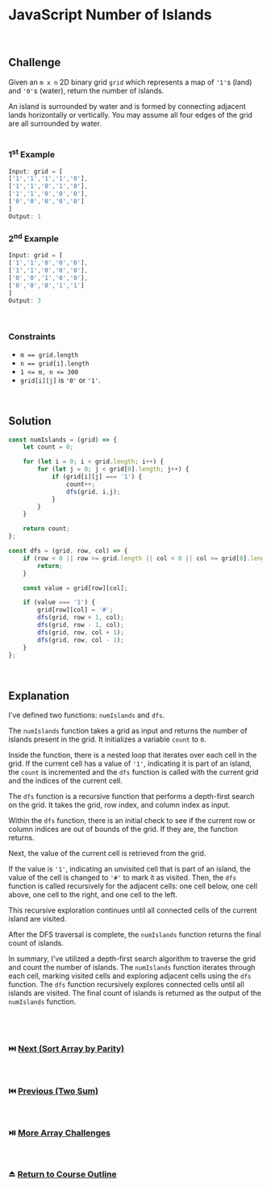 # JavaScript Number of Islands
<br/>

## Challenge
Given an `m x n` 2D binary grid `grid` which represents a map of `'1'`s (land) and `'0'`s (water), return the number of islands.

An island is surrounded by water and is formed by connecting adjacent lands horizontally or vertically. You may assume all four edges of the grid are all surrounded by water.
<br/>
<br/>

### 1<sup>st</sup> Example

```JavaScript
Input: grid = [
['1','1','1','1','0'],
['1','1','0','1','0'],
['1','1','0','0','0'],
['0','0','0','0','0']
]
Output: 1
```

### 2<sup>nd</sup> Example

```JavaScript
Input: grid = [
['1','1','0','0','0'],
['1','1','0','0','0'],
['0','0','1','0','0'],
['0','0','0','1','1']
]
Output: 3
```

<br/>

### Constraints

- `m == grid.length`
- `n == grid[i].length`
- `1 <= m, n <= 300`
- `grid[i][j]` is `'0'` or `'1'`.

<br/>

## Solution

```JavaScript
const numIslands = (grid) => {
    let count = 0;

    for (let i = 0; i < grid.length; i++) {
        for (let j = 0; j < grid[0].length; j++) {
            if (grid[i][j] === '1') {
                count++;
                dfs(grid, i,j);
            }
        }
    }

    return count;
};

const dfs = (grid, row, col) => {
    if (row < 0 || row >= grid.length || col < 0 || col >= grid[0].length) {
        return;
    }

    const value = grid[row][col];

    if (value === '1') {
        grid[row][col] = '#';
        dfs(grid, row + 1, col);
        dfs(grid, row - 1, col);
        dfs(grid, row, col + 1);
        dfs(grid, row, col - 1);
    }
};
```

<br/>

## Explanation

I've defined two functions: `numIslands` and `dfs`. 
<br/>

The `numIslands` function takes a grid as input and returns the number of islands present in the grid. It initializes a variable `count` to `0`.
<br/>

Inside the function, there is a nested loop that iterates over each cell in the grid. If the current cell has a value of `'1'`, indicating it is part of an island, the `count` is incremented and the `dfs` function is called with the current grid and the indices of the current cell.
<br/>

The `dfs` function is a recursive function that performs a depth-first search on the grid. It takes the grid, row index, and column index as input.
<br/>

Within the `dfs` function, there is an initial check to see if the current row or column indices are out of bounds of the grid. If they are, the function returns.
<br/>

Next, the value of the current cell is retrieved from the grid.
<br/>

If the value is `'1'`, indicating an unvisited cell that is part of an island, the value of the cell is changed to `'#'` to mark it as visited. Then, the `dfs` function is called recursively for the adjacent cells: one cell below, one cell above, one cell to the right, and one cell to the left.
<br/>

This recursive exploration continues until all connected cells of the current island are visited.
<br/>

After the DFS traversal is complete, the `numIslands` function returns the final count of islands.
<br/>

In summary, I've utilized a depth-first search algorithm to traverse the grid and count the number of islands. The `numIslands` function iterates through each cell, marking visited cells and exploring adjacent cells using the `dfs` function. The `dfs` function recursively explores connected cells until all islands are visited. The final count of islands is returned as the output of the `numIslands` function.
<br/>
<br/>
<br/>
<br/>

### :next_track_button: [Next (Sort Array by Parity)][Next]
<br/>

### :previous_track_button: [Previous (Two Sum)][Previous]
<br/>

### :play_or_pause_button: [More Array Challenges][More]
<br/>

### :eject_button: [Return to Course Outline][Return]
<br/>

[Next]: https://github.com/Superklok/JavaScriptArrays/blob/main/JavaScriptSortArrayByParity.md
[Previous]: https://github.com/Superklok/JavaScriptArrays/blob/main/JavaScriptTwoSum.md
[More]: https://github.com/Superklok/JavaScriptArrays
[Return]: https://github.com/Superklok/LearnJavaScript